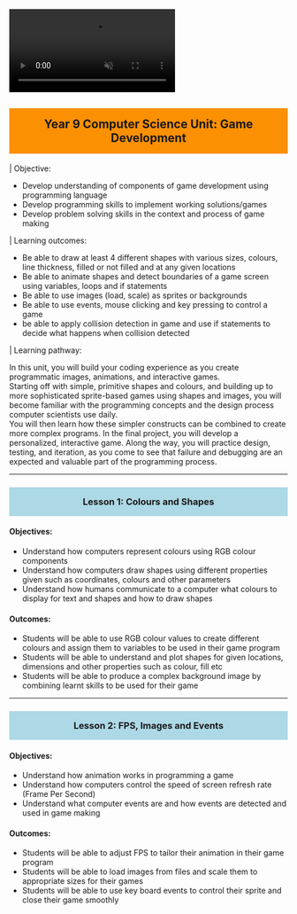<title>Year 9 CS</title>
<style type='text/css'>
body {width: 80%; margin:auto;}
a { text-decoration: none; }
a:hover { text-decoration: underline; }
h1 {display: none; }
h2 { background-color:#fc9003; padding:16px;text-align:center;}
h3 {background-color:lightblue; padding:16px; text-align:center;}
</style>

<video auto-play="true" loop="loop" muted="muted" plays-inline="true">
  <source src="./img/xmas_pygame.mp4" type="video/mp4">
</video>

## Year 9 Computer Science Unit: Game Development 

| Objective:

+ Develop understanding of components of game development using programming language
+ Develop programming skills to implement working solutions/games
+ Develop problem solving skills in the context and process of game making

| Learning outcomes:

+ Be able to draw at least 4 different shapes with various sizes, colours, line thickness, filled or not filled and at any given locations
+ Be able to animate shapes and detect boundaries of a game screen using variables, loops and if statements
+ Be able to use images (load, scale) as sprites or backgrounds
+ Be able to use events, mouse clicking and key pressing to control a game
+ be able to apply collision detection in game and use if statements to decide what happens when collision detected

| Learning pathway:

In this unit, you will build your coding experience as you create programmatic images, animations, and interactive games.  
Starting off with simple, primitive shapes and colours, and building up to more sophisticated sprite-based games using shapes and images, you will become familiar with the programming concepts and the design process computer scientists use daily.  
You will then learn how these simpler constructs can be combined to create more complex programs. 
In the final project, you will develop a personalized, interactive game. 
Along the way, you will practice design, testing, and iteration, as you come to see that failure and debugging are an expected and valuable part of the programming process. 

---
### Lesson 1: Colours and Shapes
#### Objectives: 
+ Understand how computers represent colours using RGB colour components 
+ Understand how computers draw shapes using different properties given such as coordinates, colours and other parameters 
+ Understand how humans communicate to a computer what colours to display for text and shapes and how to draw shapes

#### Outcomes: 
+ Students will be able to use RGB colour values to create different colours and assign them to variables to be used in their game program
+ Students will be able to understand and plot shapes for given locations, dimensions and other properties such as colour, fill etc
+ Students will be able to produce a complex background image by combining learnt skills to be used for their game

---
### Lesson 2: FPS, Images and Events
#### Objectives: 
+ Understand how animation works in programming a game 
+ Understand how computers control the speed of screen refresh rate (Frame Per Second)
+ Understand what computer events are and how events are detected and used in game making

#### Outcomes: 
+ Students will be able to adjust FPS to tailor their animation in their game program
+ Students will be able to load images from files and scale them to appropriate sizes for their games
+ Students will be able to use key board events to control their sprite and close their game smoothly

